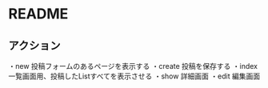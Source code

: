 # README

## アクション
・new 投稿フォームのあるページを表示する
・create 投稿を保存する
・index 一覧画面用、投稿したListすべてを表示させる
・show 詳細画面
・edit 編集画面